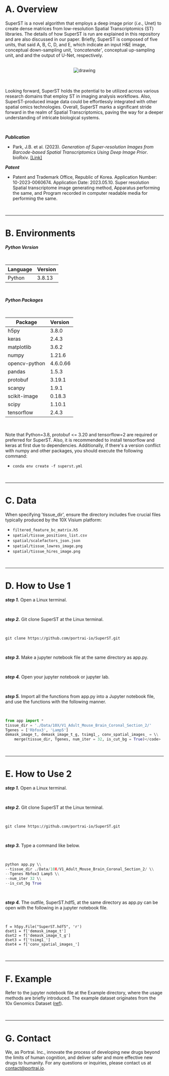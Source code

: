 # A. Overview

SuperST is a novel algorithm that employs a deep image prior (_i.e._, Unet) to create dense matrices from low-resolution Spatial Transcriptomics (ST) libraries. The details of how SuperST is run are explained in this repository and are also discussed in our paper. Briefly, SuperST is composed of five units, that said A, B, C, D, and E, which indicate an input H&E image, conceptual down-sampling unit, _‘concatenate’_, conceptual up-sampling unit, and and the output of U-Net, respectively.

<br>
<center>
<img src="https://github.com/portrai-io/SuperST/assets/55747737/1306cb22-60ee-47ff-aa53-91791c6e6eca" alt="drawing" />
</center>
<br>
<br>

Looking forward, SuperST holds the potential to be utilized across various research domains that employ ST in imaging analysis workflows. Also, SuperST-produced image data could be effortlessly integrated with other spatial omics technologies. Overall, SuperST marks a significant stride forward in the realm of Spatial Transcriptomics, paving the way for a deeper understanding of intricate biological systems.

<br>

_**Publication**_

* Park, J.B. et al. (2023). _Generation of Super-resolution Images from Barcode-based Spatial Transcriptomics Using Deep Image Prior_. bioRxiv. [[Link]](https://www.biorxiv.org/content/10.1101/2023.06.26.546529v1) 

_**Patent**_

* Patent and Trademark Office, Republic of Korea. Application Number: 10-2023-0060674. Application Date: 2023.05.10. Super resolution Spatial transcriptome image generating method, Apparatus performing the same, and Program recorded in computer readable media for performing the same. 

<br>

---

# B. Environments

_**Python Version**_ 

<br>

| **Language** | **Version** |
| --- | --- |
| Python | 3.8.13 |

<br>

_**Python Packages**_

<br>

| **Package** | **Version**  |
| --- | --- |
| h5py | 3.8.0 |
| keras | 2.4.3 |
| matplotlib | 3.6.2 |
| numpy | 1.21.6 |
| opencv-python | 4.6.0.66 |
| pandas | 1.5.3 |
| protobuf | 3.19.1 |
| scanpy | 1.9.1 |
| scikit-image | 0.18.3 |
| scipy | 1.10.1 |
| tensorflow | 2.4.3 |

<br>

Note that Python=3.8, protobuf <= 3.20 and tensorflow=2 are required or preferred for SuperST. Also, it is recommended to install tensorflow and keras at first due to dependencies. Additionally, if there's a version conflict with numpy and other packages, you should execute the following command:

- `conda env create -f superst.yml`

<br>

---

# C. Data

When specifying 'tissue_dir', ensure the directory includes five crucial files typically produced by the 10X Visium platform:

- `filtered_feature_bc_matrix.h5`
- `spatial/tissue_positions_list.csv`
- `spatial/scalefactors_json.json`
- `spatial/tissue_lowres_image.png`
- `spatial/tissue_hires_image.png`

<br>

---

# D. How to Use 1

_**step 1.**_ Open a Linux terminal.

<br>

_**step 2.**_ Git clone SuperST at the Linux terminal.

<br>

`git clone https://github.com/portrai-io/SuperST.git`

<br>

_**step 3.**_ Make a jupyter notebook file at the same directory as app.py.
  
<br>

_**step 4.**_ Open your jupyter notebook or jupyter lab. 

<br>

_**step 5.**_ Import all the functions from app.py into a Jupyter notebook file, and use the functions with the following manner.

<br>

```python
from app import *
tissue_dir = './Data/10X/V1_Adult_Mouse_Brain_Coronal_Section_2/'
Tgenes = ['Rbfox3', 'Lamp5']
demask_image_t, demask_image_t_g, tsimg1_, conv_spatial_images_ = \\
    merge(tissue_dir, Tgenes, num_iter = 32, is_cut_bg = True)</code>
```

<br>

---

# E. How to Use 2

_**step 1.**_ Open a Linux terminal.

<br>

_**step 2.**_ Git clone SuperST at the Linux terminal.

<br>

`git clone https://github.com/portrai-io/SuperST.git`

<br>

_**step 3.**_ Type a command like below.

<br>

```python
python app.py \\
--tissue_dir ./Data/10X/V1_Adult_Mouse_Brain_Coronal_Section_2/ \\
--Tgenes Rbfox3 Lamp5 \\
--num_iter 32 \\
--is_cut_bg True
```

<br>

_**step 4.**_ The outfile, SuperST.hdf5, at the same directory as app.py can be open with the following in a jupyter notebook file.

<br>

```import h5py 
f = h5py.File("SuperST.hdf5", 'r')
dset1 = f['demask_image_t'] 
dset2 = f['demask_image_t_g'] 
dset3 = f['tsimg1_'] 
dset4 = f['conv_spatial_images_']
```

<br>

---

# F. Example

Refer to the jupyter notebook file at the Example directory, where the usage methods are briefly introduced. The example dataset originates from the 10x Genomics Dataset ([ref](https://www.10xgenomics.com/resources/datasets/adult-mouse-brain-section-2-coronal-stains-dapi-anti-gfap-anti-neu-n-1-standard-1-1-0)).

<br>

---

# G. Contact

We, as Portrai. Inc., innovate the process of developing new drugs beyond the limits of human cognition, and deliver safer and more effective new drugs to humanity. For any questions or inquiries, please contact us at [contact@portrai.io](mailto:contact@portrai.io).
